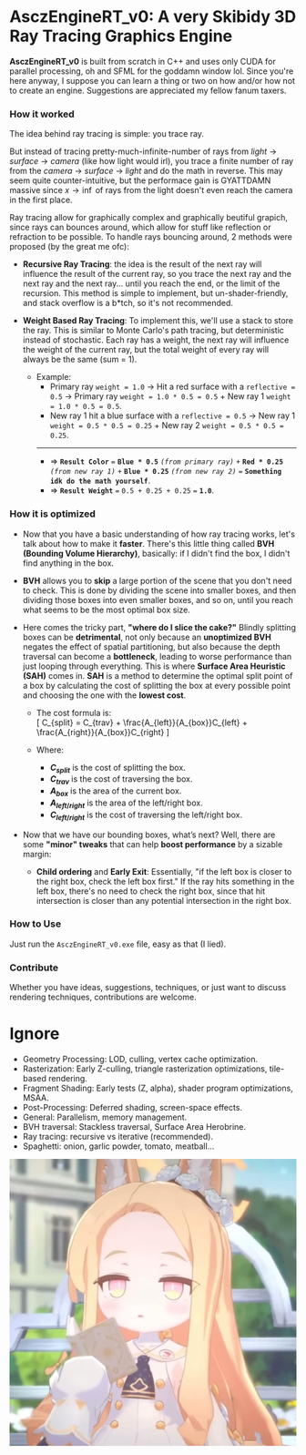# AsczEngineRT_v0: A very Skibidy 3D Ray Tracing Graphics Engine

**AsczEngineRT_v0** is built from scratch in C++ and uses only CUDA for parallel processing, oh and SFML for the goddamn window lol. Since you're here anyway, I suppose you can learn a thing or two on how and/or how not to create an engine. Suggestions are appreciated my fellow fanum taxers.

### How it worked

The idea behind ray tracing is simple: you trace ray.

But instead of tracing pretty-much-infinite-number of rays from *light* $\rightarrow$ *surface* $\rightarrow$ *camera* (like how light would irl), you trace a finite number of ray from the *camera* $\rightarrow$ *surface* $\rightarrow$ *light* and do the math in reverse. This may seem quite counter-intuitive, but the performace gain is GYATTDAMN massive since $x\rightarrow\inf$ of rays from the light doesn't even reach the camera in the first place.

Ray tracing allow for graphically complex and graphically beutiful grapich, since rays can bounces around, which allow for stuff like reflection or refraction to be possible. To handle rays bouncing around, 2 methods were proposed (by the great me ofc):

- **Recursive Ray Tracing**: the idea is the result of the next ray will influence the result of the current ray, so you trace the next ray and the next ray and the next ray... until you reach the end, or the limit of the recursion. This method is simple to implement, but un-shader-friendly, and stack overflow is a b*tch, so it's not recommended.

- **Weight Based Ray Tracing**: To implement this, we'll use a stack to store the ray. This is similar to Monte Carlo's path tracing, but deterministic instead of stochastic. Each ray has a weight, the next ray will influence the weight of the current ray, but the total weight of every ray will always be the same (sum = 1).
  - Example: 
    - Primary ray `weight = 1.0` $\rightarrow$ Hit a red surface with a `reflective = 0.5` $\rightarrow$ Primary ray `weight = 1.0 * 0.5 = 0.5` + New ray 1 `weight = 1.0 * 0.5 = 0.5`.
    - New ray 1 hit a blue surface with a `reflective = 0.5` $\rightarrow$ New ray 1 `weight = 0.5 * 0.5 = 0.25` + New ray 2 `weight = 0.5 * 0.5 = 0.25`.
    - --- 
    - $\Rightarrow$ **`Result Color`** `=` **`Blue * 0.5`** *`(from primary ray)`* `+` **`Red * 0.25`** *`(from new ray 1)`* `+` **`Blue * 0.25`** *`(from new ray 2)`* `=` **`Something idk do the math yourself`**.
    - $\Rightarrow$ **`Result Weight`** `=` `0.5 + 0.25 + 0.25` `=` **`1.0`**.

### How it is optimized

- Now that you have a basic understanding of how ray tracing works, let's talk about how to make it **faster**. There's this little thing called **BVH (Bounding Volume Hierarchy)**, basically: if I didn't find the box, I didn't find anything in the box.

- **BVH** allows you to **skip** a large portion of the scene that you don't need to check. This is done by dividing the scene into smaller boxes, and then dividing those boxes into even smaller boxes, and so on, until you reach what seems to be the most optimal box size.

- Here comes the tricky part, **"where do I slice the cake?"** Blindly splitting boxes can be **detrimental**, not only because an **unoptimized BVH** negates the effect of spatial partitioning, but also because the depth traversal can become a **bottleneck**, leading to worse performance than just looping through everything. This is where **Surface Area Heuristic (SAH)** comes in. **SAH** is a method to determine the optimal split point of a box by calculating the cost of splitting the box at every possible point and choosing the one with the **lowest cost**.

  - The cost formula is:  
  \[
  C_{split} = C_{trav} + \frac{A_{left}}{A_{box}}C_{left} + \frac{A_{right}}{A_{box}}C_{right}
  \]
  
  - Where:
    - **$C_{split}$** is the cost of splitting the box.
    - **$C_{trav}$** is the cost of traversing the box.
    - **$A_{box}$** is the area of the current box.
    - **$A_{left/right}$** is the area of the left/right box.
    - **$C_{left/right}$** is the cost of traversing the left/right box.

- Now that we have our bounding boxes, what’s next? Well, there are some **"minor" tweaks** that can help **boost performance** by a sizable margin:
  - **Child ordering** and **Early Exit**: Essentially, "if the left box is closer to the right box, check the left box first." If the ray hits something in the left box, there's no need to check the right box, since that hit intersection is closer than any potential intersection in the right box.

### How to Use

Just run the `AsczEngineRT_v0.exe` file, easy as that (I lied).

### Contribute

Whether you have ideas, suggestions, techniques, or just want to discuss rendering techniques, contributions are welcome.

# Ignore

- Geometry Processing: LOD, culling, vertex cache optimization.
- Rasterization: Early Z-culling, triangle rasterization optimizations, tile-based rendering.
- Fragment Shading: Early tests (Z, alpha), shader program optimizations, MSAA.
- Post-Processing: Deferred shading, screen-space effects.
- General: Parallelism, memory management.
- BVH traversal: Stackless traversal, Surface Area Herobrine.
- Ray tracing: recursive vs iterative (recommended).
- Spaghetti: onion, garlic powder, tomato, meatball...

![](assets/Textures/Seia.png)